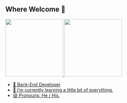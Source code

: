 ## Where Welcome 👋

<div>
  <a href = "https://github.com/matheuscoelhopi">
  <img height="180em" src="https://github-readme-stats.vercel.app/api?username=matheuscoelhopi&show_icons=true&theme=synthwave&count_private=true&include_all_commits=true">
  <img height="180em" src="https://github-readme-stats.vercel.app/api/top_langs/?username=matheuscoelhopi&layout=langs_count=16&theme=dracula">
<div>

- 🔭 Back-End Developer 
- 🌱 I’m currently learning 
a little bit of everything.
- 😄 Pronouns: He / His.


